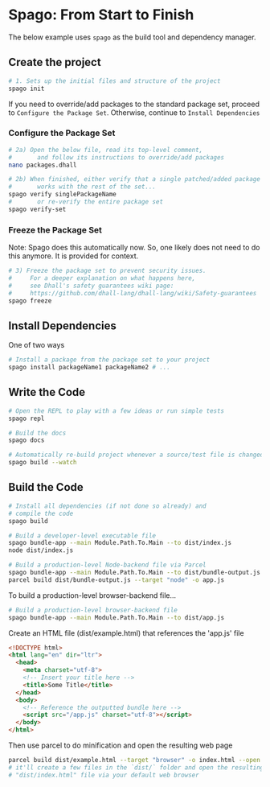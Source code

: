 # Spago: From Start to Finish

The below example uses `spago` as the build tool and dependency manager.

## Create the project

```bash
# 1. Sets up the initial files and structure of the project
spago init
```

If you need to override/add packages to the standard package set, proceed to `Configure the Package Set`. Otherwise, continue to `Install Dependencies`

### Configure the Package Set

```bash
# 2a) Open the below file, read its top-level comment,
#       and follow its instructions to override/add packages
nano packages.dhall

# 2b) When finished, either verify that a single patched/added package
#       works with the rest of the set...
spago verify singlePackageName
#       or re-verify the entire package set
spago verify-set
```

### Freeze the Package Set

Note: Spago does this automatically now. So, one likely does not need to do this anymore. It is provided for context.
```bash
# 3) Freeze the package set to prevent security issues.
#     For a deeper explanation on what happens here,
#     see Dhall's safety guarantees wiki page:
#     https://github.com/dhall-lang/dhall-lang/wiki/Safety-guarantees
spago freeze
```

## Install Dependencies

One of two ways
```bash
# Install a package from the package set to your project
spago install packageName1 packageName2 # ...
```

## Write the Code

```bash
# Open the REPL to play with a few ideas or run simple tests
spago repl

# Build the docs
spago docs

# Automatically re-build project whenever a source/test file is changed/saved
spago build --watch
```

## Build the Code

```bash
# Install all dependencies (if not done so already) and
# compile the code
spago build

# Build a developer-level executable file
spago bundle-app --main Module.Path.To.Main --to dist/index.js
node dist/index.js

# Build a production-level Node-backend file via Parcel
spago bundle-app --main Module.Path.To.Main --to dist/bundle-output.js
parcel build dist/bundle-output.js --target "node" -o app.js
```

To build a production-level browser-backend file...
```bash
# Build a production-level browser-backend file
spago bundle-app --main Module.Path.To.Main --to dist/app.js
```
Create an HTML file (dist/example.html) that references the 'app.js' file
```html
<!DOCTYPE html>
<html lang="en" dir="ltr">
  <head>
    <meta charset="utf-8">
    <!-- Insert your title here -->
    <title>Some Title</title>
  </head>
  <body>
    <!-- Reference the outputted bundle here -->
    <script src="/app.js" charset="utf-8"></script>
  </body>
</html>
```
Then use parcel to do minification and open the resulting web page
```bash
parcel build dist/example.html --target "browser" -o index.html --open
# it'll create a few files in the `dist/` folder and open the resulting
# "dist/index.html" file via your default web browser
```
